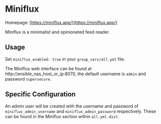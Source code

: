 # Miniflux

Homepage: [https://miniflux.app/](https://miniflux.app/)

Miniflux is a minimalist and opinionated feed reader.

## Usage

Set `miniflux_enabled: true` in your `group_vars/all.yml` file.

The Miniflux web interface can be found at http://ansible_nas_host_or_ip:8070, the default username is `admin` and password `supersecure`.

## Specific Configuration

An admin user will be created with the username and password of `miniflux_admin_username` and `miniflux_admin_password` respectively. These can be found in the Miniflux section within `all.yml.dist`.